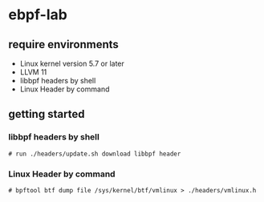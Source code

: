 # ebpf-lab

## require environments
- Linux kernel version 5.7 or later
- LLVM 11
- libbpf headers by shell
- Linux Header by command


## getting started
### libbpf headers by shell
```shell
# run ./headers/update.sh download libbpf header
```

### Linux Header by command
```shell
# bpftool btf dump file /sys/kernel/btf/vmlinux > ./headers/vmlinux.h
```


